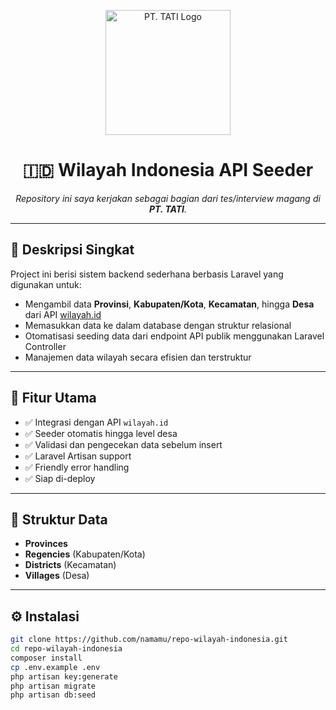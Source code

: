 <p align="center">
  <img src="https://pttati.co.id/assets/img/LOGO%20TATI%201.jpg" alt="PT. TATI Logo" width="200"/>
</p>

<h1 align="center">🇮🇩 Wilayah Indonesia API Seeder</h1>

<p align="center">
  <i>Repository ini saya kerjakan sebagai bagian dari tes/interview magang di <strong>PT. TATI</strong>.</i>
</p>

---

## 🚀 Deskripsi Singkat

Project ini berisi sistem backend sederhana berbasis Laravel yang digunakan untuk:

- Mengambil data **Provinsi**, **Kabupaten/Kota**, **Kecamatan**, hingga **Desa** dari API [wilayah.id](https://wilayah.id)
- Memasukkan data ke dalam database dengan struktur relasional
- Otomatisasi seeding data dari endpoint API publik menggunakan Laravel Controller
- Manajemen data wilayah secara efisien dan terstruktur

---

## 🔧 Fitur Utama

- ✅ Integrasi dengan API `wilayah.id`
- ✅ Seeder otomatis hingga level desa
- ✅ Validasi dan pengecekan data sebelum insert
- ✅ Laravel Artisan support
- ✅ Friendly error handling
- ✅ Siap di-deploy

---

## 📁 Struktur Data

- **Provinces**  
- **Regencies** (Kabupaten/Kota)  
- **Districts** (Kecamatan)  
- **Villages** (Desa)

---

## ⚙️ Instalasi

```bash
git clone https://github.com/namamu/repo-wilayah-indonesia.git
cd repo-wilayah-indonesia
composer install
cp .env.example .env
php artisan key:generate
php artisan migrate
php artisan db:seed
